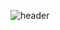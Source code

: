 ![header](https://capsule-render.vercel.app/api?type=waving&color=0:F0F8FF,100:a82da8&text=42cursus&animation=twinkling&fontColor=FFFFFF&fontSize=55&stroke=200&strokeWidth=0.5&fontAlignY=24)
